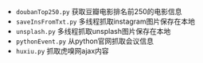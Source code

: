 * `doubanTop250.py`  获取豆瓣电影排名前250的电影信息
* `saveInsFromTxt.py`  多线程抓取instagram图片保存在本地
* `unsplash.py`  多线程抓取unsplash图片保存在本地
* `pythonEvent.py`  从python官网抓取会议信息
* `huxiu.py`  抓取虎嗅网ajax内容
